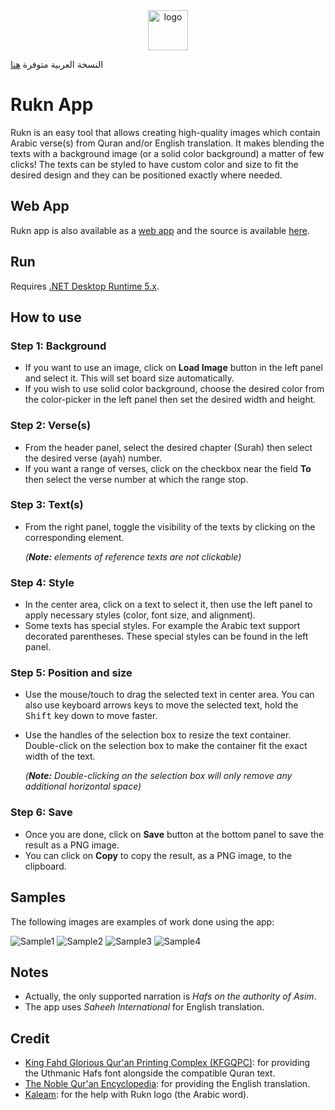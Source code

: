<div align="center">
    <img alt="logo" src="/../../../../khiro95/rukn-web/blob/preview/images/logo.png" height="64"/>
</div>

النسخة العربية متوفرة [هنا](README.ar.md)

# Rukn App

Rukn is an easy tool that allows creating high-quality images which contain Arabic verse(s) from Quran and/or English translation. It makes blending the texts with a background image (or a solid color background) a matter of few clicks! The texts can be styled to have custom color and size to fit the desired design and they can be positioned exactly where needed.

## Web App

Rukn app is also available as a [web app](https://rukn-app.web.app) and the source is available [here](https://github.com/khiro95/rukn-app).

## Run

Requires [.NET Desktop Runtime 5.x](https://dotnet.microsoft.com/download/dotnet/5.0).

## How to use

### Step 1: Background

- If you want to use an image, click on **Load Image** button in the left panel and select it. This will set board size automatically.
- If you wish to use solid color background, choose the desired color from the color-picker in the left panel then set the desired width and height.

### Step 2: Verse(s)

- From the header panel, select the desired chapter (Surah) then select the desired verse (ayah) number.
- If you want a range of verses, click on the checkbox near the field **To** then select the verse number at which the range stop.

### Step 3: Text(s)

- From the right panel, toggle the visibility of the texts by clicking on the corresponding element.

    *(**Note:** elements of reference texts are not clickable)*

### Step 4: Style

- In the center area, click on a text to select it, then use the left panel to apply necessary styles (color, font size, and alignment).
- Some texts has special styles. For example the Arabic text support decorated parentheses. These special styles can be found in the left panel.

### Step 5: Position and size

- Use the mouse/touch to drag the selected text in center area. You can also use keyboard arrows keys to move the selected text, hold the <kbd>Shift</kbd> key down to move faster.
- Use the handles of the selection box to resize the text container. Double-click on the selection box to make the container fit the exact width of the text.

    *(**Note:** Double-clicking on the selection box will only remove any additional horizontal space)*

### Step 6: Save

- Once you are done, click on **Save** button at the bottom panel to save the result as a PNG image.
- You can click on **Copy** to copy the result, as a PNG image, to the clipboard.

## Samples

The following images are examples of work done using the app:

![Sample1](/../../../../khiro95/rukn-web/blob/preview/images/sample1.png)
![Sample2](/../../../../khiro95/rukn-web/blob/preview/images/sample2.png)
![Sample3](/../../../../khiro95/rukn-web/blob/preview/images/sample3.png)
![Sample4](/../../../../khiro95/rukn-web/blob/preview/images/sample4.png)

## Notes

- Actually, the only supported narration is *Hafs on the authority of Asim*.
- The app uses *Saheeh International* for English translation.

## Credit

- [King Fahd Glorious Qur'an Printing Complex (KFGQPC)](https://qurancomplex.gov.sa/): for providing the Uthmanic Hafs font alongside the compatible Quran text.
- [The Noble Qur'an Encyclopedia](https://quranenc.com/): for providing the English translation.
- [Kaleam](https://www.kaleam.com/): for the help with Rukn logo (the Arabic word).